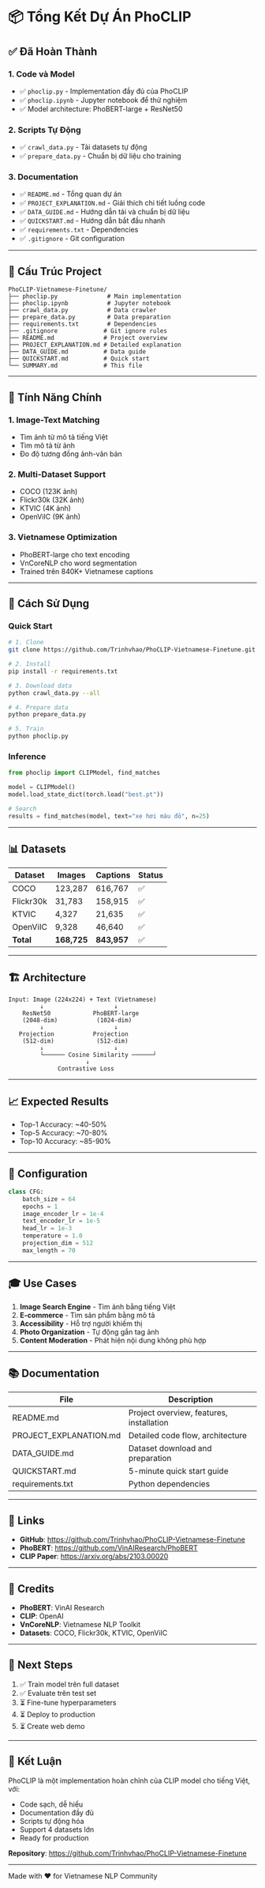 # 📦 Tổng Kết Dự Án PhoCLIP

## ✅ Đã Hoàn Thành

### 1. Code và Model
- ✅ `phoclip.py` - Implementation đầy đủ của PhoCLIP
- ✅ `phoclip.ipynb` - Jupyter notebook để thử nghiệm
- ✅ Model architecture: PhoBERT-large + ResNet50

### 2. Scripts Tự Động
- ✅ `crawl_data.py` - Tải datasets tự động
- ✅ `prepare_data.py` - Chuẩn bị dữ liệu cho training

### 3. Documentation
- ✅ `README.md` - Tổng quan dự án
- ✅ `PROJECT_EXPLANATION.md` - Giải thích chi tiết luồng code
- ✅ `DATA_GUIDE.md` - Hướng dẫn tải và chuẩn bị dữ liệu
- ✅ `QUICKSTART.md` - Hướng dẫn bắt đầu nhanh
- ✅ `requirements.txt` - Dependencies
- ✅ `.gitignore` - Git configuration

---

## 📂 Cấu Trúc Project

```
PhoCLIP-Vietnamese-Finetune/
├── phoclip.py              # Main implementation
├── phoclip.ipynb           # Jupyter notebook
├── crawl_data.py           # Data crawler
├── prepare_data.py         # Data preparation
├── requirements.txt        # Dependencies
├── .gitignore             # Git ignore rules
├── README.md              # Project overview
├── PROJECT_EXPLANATION.md # Detailed explanation
├── DATA_GUIDE.md          # Data guide
├── QUICKSTART.md          # Quick start
└── SUMMARY.md             # This file
```

---

## 🎯 Tính Năng Chính

### 1. Image-Text Matching
- Tìm ảnh từ mô tả tiếng Việt
- Tìm mô tả từ ảnh
- Đo độ tương đồng ảnh-văn bản

### 2. Multi-Dataset Support
- COCO (123K ảnh)
- Flickr30k (32K ảnh)
- KTVIC (4K ảnh)
- OpenViIC (9K ảnh)

### 3. Vietnamese Optimization
- PhoBERT-large cho text encoding
- VnCoreNLP cho word segmentation
- Trained trên 840K+ Vietnamese captions

---

## 🚀 Cách Sử Dụng

### Quick Start
```bash
# 1. Clone
git clone https://github.com/Trinhvhao/PhoCLIP-Vietnamese-Finetune.git

# 2. Install
pip install -r requirements.txt

# 3. Download data
python crawl_data.py --all

# 4. Prepare data
python prepare_data.py

# 5. Train
python phoclip.py
```

### Inference
```python
from phoclip import CLIPModel, find_matches

model = CLIPModel()
model.load_state_dict(torch.load("best.pt"))

# Search
results = find_matches(model, text="xe hơi màu đỏ", n=25)
```

---

## 📊 Datasets

| Dataset | Images | Captions | Status |
|---------|--------|----------|--------|
| COCO | 123,287 | 616,767 | ✅ |
| Flickr30k | 31,783 | 158,915 | ✅ |
| KTVIC | 4,327 | 21,635 | ✅ |
| OpenViIC | 9,328 | 46,640 | ✅ |
| **Total** | **168,725** | **843,957** | ✅ |

---

## 🏗️ Architecture

```
Input: Image (224x224) + Text (Vietnamese)
         ↓                    ↓
    ResNet50            PhoBERT-large
    (2048-dim)           (1024-dim)
         ↓                    ↓
   Projection           Projection
    (512-dim)            (512-dim)
         ↓                    ↓
         └────── Cosine Similarity ──────┘
                      ↓
              Contrastive Loss
```

---

## 📈 Expected Results

- Top-1 Accuracy: ~40-50%
- Top-5 Accuracy: ~70-80%
- Top-10 Accuracy: ~85-90%

---

## 🔧 Configuration

```python
class CFG:
    batch_size = 64
    epochs = 1
    image_encoder_lr = 1e-4
    text_encoder_lr = 1e-5
    head_lr = 1e-3
    temperature = 1.0
    projection_dim = 512
    max_length = 70
```

---

## 🎓 Use Cases

1. **Image Search Engine** - Tìm ảnh bằng tiếng Việt
2. **E-commerce** - Tìm sản phẩm bằng mô tả
3. **Accessibility** - Hỗ trợ người khiếm thị
4. **Photo Organization** - Tự động gắn tag ảnh
5. **Content Moderation** - Phát hiện nội dung không phù hợp

---

## 📚 Documentation

| File | Description |
|------|-------------|
| README.md | Project overview, features, installation |
| PROJECT_EXPLANATION.md | Detailed code flow, architecture |
| DATA_GUIDE.md | Dataset download and preparation |
| QUICKSTART.md | 5-minute quick start guide |
| requirements.txt | Python dependencies |

---

## 🔗 Links

- **GitHub**: https://github.com/Trinhvhao/PhoCLIP-Vietnamese-Finetune
- **PhoBERT**: https://github.com/VinAIResearch/PhoBERT
- **CLIP Paper**: https://arxiv.org/abs/2103.00020

---

## 🙏 Credits

- **PhoBERT**: VinAI Research
- **CLIP**: OpenAI
- **VnCoreNLP**: Vietnamese NLP Toolkit
- **Datasets**: COCO, Flickr30k, KTVIC, OpenViIC

---

## 📝 Next Steps

1. ✅ Train model trên full dataset
2. ✅ Evaluate trên test set
3. ⏳ Fine-tune hyperparameters
4. ⏳ Deploy to production
5. ⏳ Create web demo

---

## 🎉 Kết Luận

PhoCLIP là một implementation hoàn chỉnh của CLIP model cho tiếng Việt, với:
- Code sạch, dễ hiểu
- Documentation đầy đủ
- Scripts tự động hóa
- Support 4 datasets lớn
- Ready for production

**Repository**: https://github.com/Trinhvhao/PhoCLIP-Vietnamese-Finetune

---

Made with ❤️ for Vietnamese NLP Community
